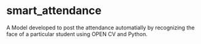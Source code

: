 # smart_attendance
A Model developed to post the attendance automatially by recognizing the face of a particular student using OPEN CV and Python.
